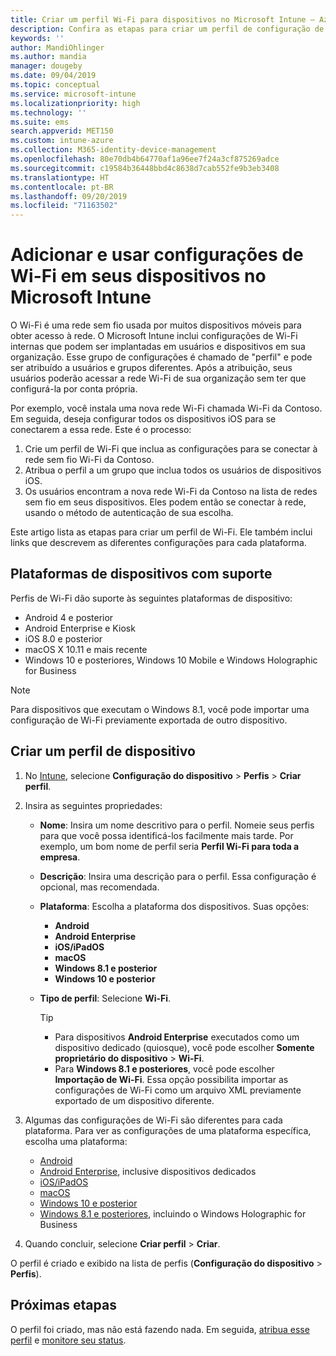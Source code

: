 ```yaml
---
title: Criar um perfil Wi-Fi para dispositivos no Microsoft Intune — Azure | Microsoft Docs
description: Confira as etapas para criar um perfil de configuração de dispositivo Wi-Fi no Microsoft Intune. Crie perfis para Android, Android Enterprise, Android Kiosk, iOS, macOS, Windows 10 e posteriores e Windows Holographic for Business. Use esses perfis para criar uma conexão Wi-Fi para usar certificados, escolher um tipo de EAP, selecionar um método de autenticação, ativar um proxy e muito mais.
keywords: ''
author: MandiOhlinger
ms.author: mandia
manager: dougeby
ms.date: 09/04/2019
ms.topic: conceptual
ms.service: microsoft-intune
ms.localizationpriority: high
ms.technology: ''
ms.suite: ems
search.appverid: MET150
ms.custom: intune-azure
ms.collection: M365-identity-device-management
ms.openlocfilehash: 80e70db4b64770af1a96ee7f24a3cf875269adce
ms.sourcegitcommit: c19584b36448bbd4c8638d7cab552fe9b3eb3408
ms.translationtype: HT
ms.contentlocale: pt-BR
ms.lasthandoff: 09/20/2019
ms.locfileid: "71163502"
---
```

# <a name="add-and-use-wi-fi-settings-on-your-devices-in-microsoft-intune"></a>Adicionar e usar configurações de Wi-Fi em seus dispositivos no Microsoft Intune

O Wi-Fi é uma rede sem fio usada por muitos dispositivos móveis para obter acesso à rede. O Microsoft Intune inclui configurações de Wi-Fi internas que podem ser implantadas em usuários e dispositivos em sua organização. Esse grupo de configurações é chamado de "perfil" e pode ser atribuído a usuários e grupos diferentes. Após a atribuição, seus usuários poderão acessar a rede Wi-Fi de sua organização sem ter que configurá-la por conta própria.

Por exemplo, você instala uma nova rede Wi-Fi chamada Wi-Fi da Contoso. Em seguida, deseja configurar todos os dispositivos iOS para se conectarem a essa rede. Este é o processo:

1. Crie um perfil de Wi-Fi que inclua as configurações para se conectar à rede sem fio Wi-Fi da Contoso.
2. Atribua o perfil a um grupo que inclua todos os usuários de dispositivos iOS.
3. Os usuários encontram a nova rede Wi-Fi da Contoso na lista de redes sem fio em seus dispositivos. Eles podem então se conectar à rede, usando o método de autenticação de sua escolha.

Este artigo lista as etapas para criar um perfil de Wi-Fi. Ele também inclui links que descrevem as diferentes configurações para cada plataforma.

## <a name="supported-device-platforms"></a>Plataformas de dispositivos com suporte

Perfis de Wi-Fi dão suporte às seguintes plataformas de dispositivo:

- Android 4 e posterior
- Android Enterprise e Kiosk
- iOS 8.0 e posterior
- macOS X 10.11 e mais recente
- Windows 10 e posteriores, Windows 10 Mobile e Windows Holographic for Business

> [!NOTE]
> Para dispositivos que executam o Windows 8.1, você pode importar uma configuração de Wi-Fi previamente exportada de outro dispositivo.

## <a name="create-a-device-profile"></a>Criar um perfil de dispositivo

1. No [Intune](https://go.microsoft.com/fwlink/?linkid=2090973), selecione **Configuração do dispositivo** > **Perfis** > **Criar perfil**.
2. Insira as seguintes propriedades:

    - **Nome**: Insira um nome descritivo para o perfil. Nomeie seus perfis para que você possa identificá-los facilmente mais tarde. Por exemplo, um bom nome de perfil seria **Perfil Wi-Fi para toda a empresa**.
    - **Descrição**: Insira uma descrição para o perfil. Essa configuração é opcional, mas recomendada.
    - **Plataforma**: Escolha a plataforma dos dispositivos. Suas opções:

      - **Android**
      - **Android Enterprise**
      - **iOS/iPadOS**
      - **macOS**
      - **Windows 8.1 e posterior**
      - **Windows 10 e posterior**

    - **Tipo de perfil**: Selecione **Wi-Fi**.

      > [!TIP]
      >
      > - Para dispositivos **Android Enterprise** executados como um dispositivo dedicado (quiosque), você pode escolher **Somente proprietário do dispositivo** > **Wi-Fi**.
      > - Para **Windows 8.1 e posteriores**, você pode escolher **Importação de Wi-Fi**. Essa opção possibilita importar as configurações de Wi-Fi como um arquivo XML previamente exportado de um dispositivo diferente.

3. Algumas das configurações de Wi-Fi são diferentes para cada plataforma. Para ver as configurações de uma plataforma específica, escolha uma plataforma:

    - [Android](wi-fi-settings-android.md)
    - [Android Enterprise](wi-fi-settings-android-enterprise.md), inclusive dispositivos dedicados
    - [iOS/iPadOS](wi-fi-settings-ios.md)
    - [macOS](wi-fi-settings-macos.md)
    - [Windows 10 e posterior](wi-fi-settings-windows.md)
    - [Windows 8.1 e posteriores](wi-fi-settings-import-windows-8-1.md), incluindo o Windows Holographic for Business

4. Quando concluir, selecione **Criar perfil** > **Criar**.

O perfil é criado e exibido na lista de perfis (**Configuração do dispositivo** > **Perfis**).

## <a name="next-steps"></a>Próximas etapas

O perfil foi criado, mas não está fazendo nada. Em seguida, [atribua esse perfil](device-profile-assign.md) e [monitore seu status](device-profile-monitor.md).
